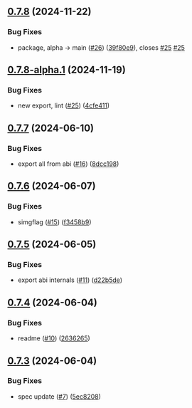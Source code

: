 ## [0.7.8](https://github.com/starknet-io/types-js/compare/v0.7.7...v0.7.8) (2024-11-22)


### Bug Fixes

* package, alpha -> main ([#26](https://github.com/starknet-io/types-js/issues/26)) ([39f80e9](https://github.com/starknet-io/types-js/commit/39f80e9ce4ca1cf5db97444cd5f91b5fb9a4e694)), closes [#25](https://github.com/starknet-io/types-js/issues/25) [#25](https://github.com/starknet-io/types-js/issues/25)

## [0.7.8-alpha.1](https://github.com/starknet-io/types-js/compare/v0.7.7...v0.7.8-alpha.1) (2024-11-19)


### Bug Fixes

* new export, lint ([#25](https://github.com/starknet-io/types-js/issues/25)) ([4cfe411](https://github.com/starknet-io/types-js/commit/4cfe411d7ee117c9e3dfaa79807c9a62a1251a6f))

## [0.7.7](https://github.com/starknet-io/types-js/compare/v0.7.6...v0.7.7) (2024-06-10)

### Bug Fixes

- export all from abi ([#16](https://github.com/starknet-io/types-js/issues/16)) ([8dcc198](https://github.com/starknet-io/types-js/commit/8dcc198526d6561ce967407aa2ca68e378e2c300))

## [0.7.6](https://github.com/starknet-io/types-js/compare/v0.7.5...v0.7.6) (2024-06-07)

### Bug Fixes

- simgflag ([#15](https://github.com/starknet-io/types-js/issues/15)) ([f3458b9](https://github.com/starknet-io/types-js/commit/f3458b9ae436e0fe61684f8bd3dd5ce09d70e45a))

## [0.7.5](https://github.com/starknet-io/types-js/compare/v0.7.4...v0.7.5) (2024-06-05)

### Bug Fixes

- export abi internals ([#11](https://github.com/starknet-io/types-js/issues/11)) ([d22b5de](https://github.com/starknet-io/types-js/commit/d22b5decb6847ad70738ba7ea60de01281760427))

## [0.7.4](https://github.com/starknet-io/types-js/compare/v0.7.3...v0.7.4) (2024-06-04)

### Bug Fixes

- readme ([#10](https://github.com/starknet-io/types-js/issues/10)) ([2636265](https://github.com/starknet-io/types-js/commit/2636265000a723ec39ff71a18ec70e19e4cfc0de))

## [0.7.3](https://github.com/starknet-io/types-js/compare/v0.7.2...v0.7.3) (2024-06-04)

### Bug Fixes

- spec update ([#7](https://github.com/starknet-io/types-js/issues/7)) ([5ec8208](https://github.com/starknet-io/types-js/commit/5ec8208f9e495f34472834e01458f4d3f97049d7))
